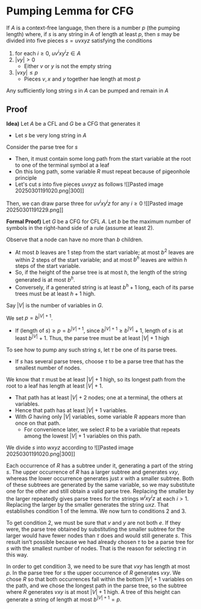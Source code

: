 # Pumping Lemma for CFG
If $A$ is a context-free language, then there is a number $p$ (the pumping length) where, if $s$ is any string in $A$ of length at least $p$, then $s$ may be divided into five pieces $s = uvxyz$ satisfying the conditions  
1. for each $i \geq 0$, $uv^i xy^iz \in A$
2. $|vy| > 0$
	- Either $v$ or $y$ is not the empty string
3. $|vxy| \leq p$
	- Pieces $v,x$ and $y$ together hae length at most $p$

Any sufficiently long string $s$ in $A$ can be pumped and remain in $A$

## Proof
**Idea)**
Let $A$ be a CFL and $G$ be a CFG that generates it
- Let $s$ be very long string in $A$

Consider the parse tree for $s$
- Then, it must contain some long path from the start variable at the root to one of the terminal symbol at a leaf
- On this long path, some variable $R$ must repeat because of pigeonhole principle
- Let's cut $s$ into five pieces $uvxyz$ as follows
![[Pasted image 20250301191020.png|300]]

Then, we can draw parse three for $uv^{i}xy^{i}z$ for any $i\geq0$
![[Pasted image 20250301191229.png]]

**Formal Proof)**
Let $G$ be a CFG for CFL $A$. Let $b$ be the maximum number of symbols in the right-hand side of a rule (assume at least 2). 

Observe that a node can have no more than $b$ children. 
- At most $b$ leaves are 1 step from the start variable; at most $b^2$ leaves are within 2 steps of the start variable; and at most $b^h$ leaves are within $h$ steps of the start variable. 
- So, if the height of the parse tree is at most $h$, the length of the string generated is at most $b^h$. 
- Conversely, if a generated string is at least $b^h + 1$ long, each of its parse trees must be at least $h + 1$ high.

Say $|V|$ is the number of variables in $G$. 

We set $p=b^{|V|+1}$. 
- If $\text{(length of }s)\geq p= b^{|V|+1}$, since $b^{|V|+1} \geq b^{|V|} + 1$, length of $s$ is at least $b^{|V|}+1$. Thus, the parse tree must be at least $|V|+1$ high

To see how to pump any such string $s$, let $\tau$ be one of its parse trees. 
- If $s$ has several parse trees, choose $\tau$ to be a parse tree that has the smallest number of nodes. 

We know that $\tau$ must be at least $|V| + 1$ high, so its longest path from the root to a leaf has length at least $|V| + 1$. 
- That path has at least $|V| + 2$ nodes; one at a terminal, the others at variables. 
- Hence that path has at least $|V| + 1$ variables. 
- With $G$ having only $|V|$ variables, some variable $R$ appears more than once on that path. 
	- For convenience later, we select $R$ to be a variable that repeats among the lowest $|V| + 1$ variables on this path.


We divide $s$ into $wxyz$ according to 
![[Pasted image 20250301191020.png|300]]

Each occurrence of $R$ has a subtree under it, generating a part of the string $s$. The upper occurrence of $R$ has a larger subtree and generates $vxy$, whereas the lower occurrence generates just $x$ with a smaller subtree. Both of these subtrees are generated by the same variable, so we may substitute one for the other and still obtain a valid parse tree. Replacing the smaller by the larger repeatedly gives parse trees for the strings $w^i xy^i z$ at each $i > 1$. Replacing the larger by the smaller generates the string $uxz$. That establishes condition 1 of the lemma. We now turn to conditions 2 and 3.

To get condition 2, we must be sure that $v$ and $y$ are not both $e$. If they were, the parse tree obtained by substituting the smaller subtree for the larger would have fewer nodes than $\tau$ does and would still generate $s$. This result isn’t possible because we had already chosen $\tau$ to be a parse tree for $s$ with the smallest number of nodes. That is the reason for selecting $\tau$ in this way.

In order to get condition 3, we need to be sure that $vxy$ has length at most $p$. In the parse tree for $s$ the upper occurrence of $R$ generates $vxy$. We chose $R$ so that both occurrences fall within the bottom $|V| + 1$ variables on the path, and we chose the longest path in the parse tree, so the subtree where $R$ generates $vxy$ is at most $|V| + 1$ high. A tree of this height can generate a string of length at most $b^{|V|+1} = p$.









